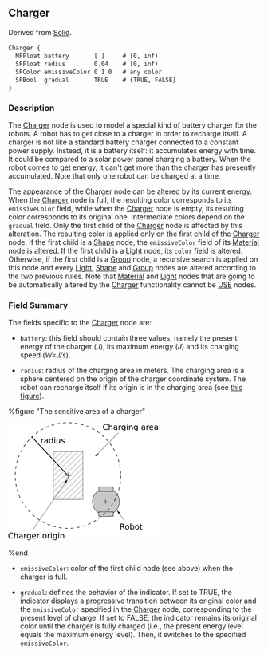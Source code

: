 ## Charger

Derived from [Solid](solid.md).

```
Charger {
  MFFloat battery       [ ]     # [0, inf)
  SFFloat radius        0.04    # [0, inf)
  SFColor emissiveColor 0 1 0   # any color
  SFBool  gradual       TRUE    # {TRUE, FALSE}
}
```

### Description

The [Charger](#charger) node is used to model a special kind of battery charger for the robots.
A robot has to get close to a charger in order to recharge itself.
A charger is not like a standard battery charger connected to a constant power supply.
Instead, it is a battery itself: it accumulates energy with time.
It could be compared to a solar power panel charging a battery.
When the robot comes to get energy, it can't get more than the charger has presently accumulated.
Note that only one robot can be charged at a time.

The appearance of the [Charger](#charger) node can be altered by its current energy.
When the [Charger](#charger) node is full, the resulting color corresponds to its `emissiveColor` field, while when the [Charger](#charger) node is empty, its resulting color corresponds to its original one.
Intermediate colors depend on the `gradual` field.
Only the first child of the [Charger](#charger) node is affected by this alteration.
The resulting color is applied only on the first child of the [Charger](#charger) node.
If the first child is a [Shape](shape.md) node, the `emissiveColor` field of its [Material](material.md) node is altered.
If the first child is a [Light](light.md) node, its `color` field is altered.
Otherwise, if the first child is a [Group](group.md) node, a recursive search is applied on this node and every [Light](light.md), [Shape](shape.md) and [Group](group.md) nodes are altered according to the two previous rules.
Note that [Material](material.md) and [Light](light.md) nodes that are going to be automatically altered by the [Charger](#charger) functionality cannot be [USE](def-and-use.md) nodes.

### Field Summary

The fields specific to the [Charger](#charger) node are:

- `battery`: this field should contain three values, namely the present energy of the charger (*J*), its maximum energy (*J*) and its charging speed (*W=J/s*).

- `radius`: radius of the charging area in meters.
The charging area is a sphere centered on the origin of the charger coordinate system.
The robot can recharge itself if its origin is in the charging area (see [this figure](#the-sensitive-area-of-a-charger)).

%figure "The sensitive area of a charger"

![charger.png](images/charger.png)

%end

- `emissiveColor`: color of the first child node (see above) when the charger is full.

- `gradual`: defines the behavior of the indicator.
If set to TRUE, the indicator displays a progressive transition between its original color and the `emissiveColor` specified in the [Charger](#charger) node, corresponding to the present level of charge.
If set to FALSE, the indicator remains its original color until the charger is fully charged (i.e., the present energy level equals the maximum energy level).
Then, it switches to the specified `emissiveColor`.

